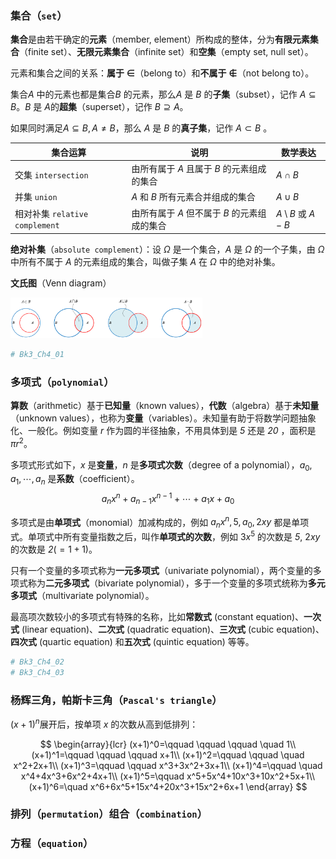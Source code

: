 

### 集合（`set`）

**集合**是由若干确定的**元素**（member, element）所构成的整体，分为**有限元素集合**（finite set）、**无限元素集合**（infinite set）和**空集**（empty set, null set）。

元素和集合之间的关系：**属于 $\in$**（belong to）和**不属于 $\notin$**（not belong to）。

集合$\mathit{A}$ 中的元素也都是集合$\mathit{B}$ 的元素，那么$\mathit{A}$ 是 $\mathit{B}$ 的**子集**（subset），记作 $\mathit{A} \subseteq \mathit{B}$。$\mathit{B}$ 是 $\mathit{A}$​ 的**超集**（superset），记作 $\mathit{B} \supseteq \mathit{A}$。

如果同时满足$\mathit{A} \subseteq \mathit{B}, \mathit{A} \ne \mathit{B}$，那么 $\mathit{A}$ 是 $\mathit{B}$ 的**真子集**，记作 $\mathit{A} \subset \mathit{B}$ 。

| 集合运算                       | 说明                                                         | 数学表达                                                     |
| ------------------------------ | ------------------------------------------------------------ | ------------------------------------------------------------ |
| 交集 `intersection`            | 由所有属于 $\mathit{A}$ 且属于 $\mathit{B}$ 的元素组成的集合 | $\mathit{A} \cap \mathit{B}$                                 |
| 并集 `union`                   | $\mathit{A}$ 和 $\mathit{B}$ 所有元素合并组成的集合          | $\mathit{A} \cup \mathit{B}$                                 |
| 相对补集 `relative complement` | 由所有属于 $\mathit{A}$ 但不属于 $\mathit{B}$ 的元素组成的集合 | $\mathit{A} \setminus \mathit{B}$ 或 $\mathit{A} - \mathit{B}$ |

**绝对补集**（`absolute complement`）：设 $\Omega$ 是一个集合，$\mathit{A}$ 是 $\Omega$ 的一个子集，由 $\Omega$ 中所有不属于 $\mathit{A}$ 的元素组成的集合，叫做子集 $\mathit{A}$ 在 $\Omega$​ 中的绝对补集。

**文氏图**（Venn diagram）

<img src="./_Resources/VennDiagram.png" style="zoom:30%;" />

```python
# Bk3_Ch4_01
```



### 多项式（`polynomial`）

**算数**（arithmetic）基于**已知量**（known values），**代数**（algebra）基于**未知量**（unknown values），也称为**变量**（variables）。未知量有助于将数学问题抽象化、一般化。例如变量 $\mathit{r}$ 作为圆的半径抽象，不用具体到是 $\mathit{5}$ 还是 $\mathit{20}$ ，面积是 $\pi\mathit{r}^2$。

多项式形式如下，$x$ 是**变量**，$n$ 是**多项式次数**（degree of a polynomial），$a_0, a_1, \cdots, a_n$ 是**系数**（coefficient）。
$$
a_nx^n + a_{n-1}x^{n-1} + \cdots + a_{1}x + a_0
$$

多项式是由**单项式**（monomial）加减构成的，例如 $a_nx^n, 5, a_0, 2xy$ 都是单项式。单项式中所有变量指数之后，叫作**单项式的次数**，例如 $3x^5$ 的次数是 $\mathit{5}$, $2xy$ 的次数是 $\mathit{2}(=1+1)$。

只有一个变量的多项式称为**一元多项式**（univariate polynomial），两个变量的多项式称为**二元多项式**（bivariate polynomial），多于一个变量的多项式统称为**多元多项式**（multivariate polynomial）。

最高项次数较小的多项式有特殊的名称，比如**常数式** (constant equation)、**一次式** (linear equation)、**二次式** (quadratic equation)、**三次式** (cubic equation)、**四次式** (quartic equation) 和**五次式** (quintic equation) 等等。

```python
# Bk3_Ch4_02
# Bk3_Ch4_03
```





### 杨辉三角，帕斯卡三角（`Pascal's triangle`）

$(x+1)^n$展开后，按单项 *x* 的次数从高到低排列：

$$
\begin{array}{lcr}
(x+1)^0=\qquad \qquad \qquad \quad 1\\
(x+1)^1=\qquad \qquad \qquad x+1\\
(x+1)^2=\qquad \qquad \quad x^2+2x+1\\
(x+1)^3=\qquad \qquad x^3+3x^2+3x+1\\
(x+1)^4=\qquad \quad x^4+4x^3+6x^2+4x+1\\
(x+1)^5=\qquad x^5+5x^4+10x^3+10x^2+5x+1\\
(x+1)^6=\quad x^6+6x^5+15x^4+20x^3+15x^2+6x+1
\end{array}
$$

### 排列（`permutation`）组合（`combination`）



### 方程（`equation`）

